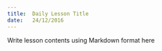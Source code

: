 ```yaml
---
title:  Daily Lesson Title
date:   24/12/2016
---
```


Write lesson contents using Markdown format here
